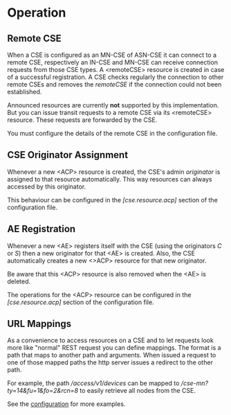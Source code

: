# Operation

## Remote CSE

When a CSE is configured as an MN-CSE of ASN-CSE it can connect to a remote CSE, respectively an IN-CSE and MN-CSE can receive connection requests from those CSE types. A &lt;remoteCSE> resource is created in case of a successful registration. A CSE checks regularly the connection to other remote CSEs and removes the *remoteCSE* if the connection could not been established.

Announced resources are currently **not** supported by this implementation. But you can issue transit requests to a remote CSE via its &lt;remoteCSE> resource. These requests are forwarded by the CSE.

You must configure the details of the remote CSE in the configuration file.

## CSE Originator Assignment

Whenever a new &lt;ACP> resource is created, the CSE's admin *originator* is assigned to that resource automatically. This way resources can always accessed by this originator.

This behaviour can be configured in the *[cse.resource.acp]* section of the configuration file.


## AE Registration

Whenever a new &lt;AE> registers itself with the CSE (using the originators *C* or *S*) then a new originator for that &lt;AE> is created. Also, the CSE automatically creates a new &lt;>ACP> resource for that new originator.

Be aware that this &lt;ACP> resource is also removed when the &lt;AE> is deleted.

The operations for the &lt;ACP> resource can be configured in the *[cse.resource.acp]* section of the configuration file.


## URL Mappings

As a convenience to access resources on a CSE and to let requests look more like "normal" REST request you can define mappings. The format is a path that maps to another path and arguments. When issued a request to one of those mapped paths the http server issues a redirect to the other path.

For example, the path */access/v1/devices* can be mapped to */cse-mn?ty=14&fu=1&fo=2&rcn=8* to easily retrieve all nodes from the CSE.

See the [configuration](Configuration.md) for more examples.

